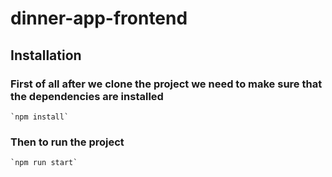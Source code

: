 # dinner-app-frontend

## Installation

### First of all after we clone the project we need to make sure that the dependencies are installed

    `npm install`

### Then to run the project

    `npm run start`
